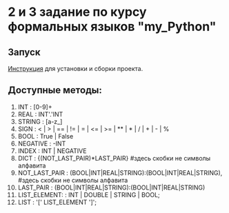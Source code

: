 # 2 и 3 задание по курсу формальных языков "my_Python"

## Запуск
[Инструкция](https://evogeek.ru/articles/27474/) для установки и сборки проекта.
 


## Доступные методы:
1. INT : [0-9]+
2. REAL : INT'.'INT 
3. STRING :  [a-z_]
4. SIGN : < | > | == | != | = | <= | >= | ** | * | / | + | - | %
5. BOOL : True | False 
6. NEGATIVE : -INT
7. INDEX : INT | NEGATIVE
8. DICT : {(NOT_LAST_PAIR)*LAST_PAIR}  #здесь скобки не символы алфавита 
9. NOT_LAST_PAIR : (BOOL|INT|REAL|STRING):(BOOL|INT|REAL|STRING), #здесь скобки не символы алфавита
10.	LAST_PAIR : (BOOL|INT|REAL|STRING):(BOOL|INT|REAL|STRING) 
11. LIST_ELEMENT: : INT | DOUBLE | STRING | BOOL;
12. LIST  : '[' LIST_ELEMENT ']';